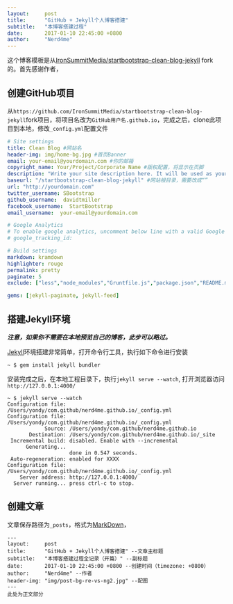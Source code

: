 ```yaml
---
layout:     post
title:      "GitHub + Jekyll个人博客搭建"
subtitle:   "本博客搭建过程"
date:       2017-01-10 22:45:00 +0800
author:     "Nerd4me"
---
```


这个博客模板是从[IronSummitMedia/startbootstrap-clean-blog-jekyll](https://github.com/IronSummitMedia/startbootstrap-clean-blog-jekyll)  fork 的。首先感谢作者，

## 创建GitHub项目

从`https://github.com/IronSummitMedia/startbootstrap-clean-blog-jekyll`fork项目，将项目名改为`GitHub用户名.github.io`，完成之后，clone此项目到本地，修改`_config.yml`配置文件

```yml
# Site settings
title: Clean Blog #网站名
header-img: img/home-bg.jpg #首页Banner
email: your-email@yourdomain.com #你的邮箱
copyright_name: Your/Project/Corporate Name #版权配置，将显示在页脚
description: "Write your site description here. It will be used as your sites meta description as well!"
baseurl: "/startbootstrap-clean-blog-jekyll" #网站根目录，需要改成“”
url: "http://yourdomain.com"
twitter_username: SBootstrap
github_username:  davidtmiller
facebook_username:  StartBootstrap
email_username:  your-email@yourdomain.com

# Google Analytics
# To enable google analytics, uncomment below line with a valid Google Tracking ID
# google_tracking_id:

# Build settings
markdown: kramdown
highlighter: rouge
permalink: pretty
paginate: 5
exclude: ["less","node_modules","Gruntfile.js","package.json","README.md"]

gems: [jekyll-paginate, jekyll-feed]
```


## 搭建Jekyll环境

***注意，如果你不需要在本地预览自己的博客，此步可以略过。***

[Jekyll](http://www.jekyll.com)环境搭建非常简单，打开命令行工具，执行如下命令进行安装

```
~ $ gem install jekyll bundler
```

安装完成之后，在本地工程目录下，执行`jekyll serve --watch`, 打开浏览器访问`http://127.0.0.1:4000/`

```
~ $ jekyll serve --watch
Configuration file: /Users/yondy/com.github/nerd4me.github.io/_config.yml
Configuration file: /Users/yondy/com.github/nerd4me.github.io/_config.yml
            Source: /Users/yondy/com.github/nerd4me.github.io
       Destination: /Users/yondy/com.github/nerd4me.github.io/_site
 Incremental build: disabled. Enable with --incremental
      Generating... 
                    done in 0.547 seconds.
 Auto-regeneration: enabled for XXXX
Configuration file: /Users/yondy/com.github/nerd4me.github.io/_config.yml
    Server address: http://127.0.0.1:4000/
  Server running... press ctrl-c to stop.
```

## 创建文章

文章保存路径为`_posts`，格式为[MarkDown](http://www.jianshu.com/p/q81RER)，

```
---
layout:     post
title:      "GitHub + Jekyll个人博客搭建" --文章主标题
subtitle:   "本博客搭建过程全记录（开篇）" --副标题
date:       2017-01-10 22:45:00 +0800 --创建时间（timezone: +0800）
author:     "Nerd4me" --作者
header-img: "img/post-bg-re-vs-ng2.jpg" --配图
---
此处为正文部分
```